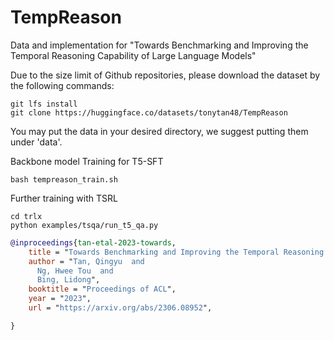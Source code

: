 # TempReason
Data and implementation for "Towards Benchmarking and Improving the Temporal Reasoning Capability of Large Language Models"

Due to the size limit of Github repositories, please download the dataset by the following commands:
```
git lfs install
git clone https://huggingface.co/datasets/tonytan48/TempReason
```
You may put the data in your desired directory, we suggest putting them under 'data'.

Backbone model Training for T5-SFT
```
bash tempreason_train.sh
```


Further training with TSRL 
```
cd trlx
python examples/tsqa/run_t5_qa.py
```
```bibtex
@inproceedings{tan-etal-2023-towards,
    title = "Towards Benchmarking and Improving the Temporal Reasoning Capability of Large Language Models",
    author = "Tan, Qingyu  and
      Ng, Hwee Tou  and
      Bing, Lidong",
    booktitle = "Proceedings of ACL",
    year = "2023",
    url = "https://arxiv.org/abs/2306.08952",

}
```
